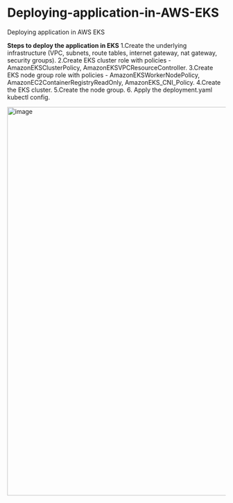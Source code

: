 # Deploying-application-in-AWS-EKS
Deploying application in AWS EKS

**Steps to deploy the application in EKS**
1.Create the underlying infrastructure (VPC, subnets, route tables, internet gateway, nat gateway, security groups).
2.Create EKS cluster role with policies - AmazonEKSClusterPolicy, AmazonEKSVPCResourceController.
3.Create EKS node group role with policies - AmazonEKSWorkerNodePolicy, AmazonEC2ContainerRegistryReadOnly, AmazonEKS_CNI_Policy.
4.Create the EKS cluster.
5.Create the node group.
6. Apply the deployment.yaml kubectl config.

<img width="895" alt="image" src="https://github.com/user-attachments/assets/3c33fb69-a441-4f79-ab6c-786400324d7a">

